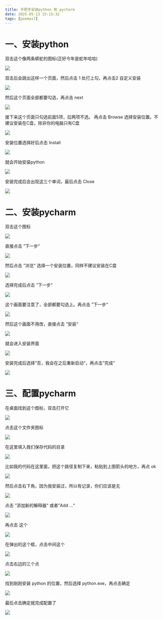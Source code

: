 ```yaml
---
title: 手把手安装python 和 pycharm
date: 2025-05-13 15:15:32
tags: [poemail]
---
```


#  一、安装python
双击这个像两条蟒蛇的图标(正好今年是蛇年哈哈)

![](https://raw.gitcode.com/yaaakaaang/pic/raw/main/1747136310788.jpg)

双击后会跳出这样一个页面，然后点击 1 处打上勾，再点击2 自定义安装

![](https://raw.gitcode.com/yaaakaaang/pic/raw/main/1747123012691.jpg)

然后这个页面全部都要勾选，再点击 next

![](https://raw.gitcode.com/yaaakaaang/pic/raw/main/1747123236599.jpg)

接下来这个页面只勾选前面5项，后两项不选。
再点击 Browse 选择安装位置。不建议安装在C盘，除非你的电脑只有C盘

![](https://raw.gitcode.com/yaaakaaang/pic/raw/main/1747123340128.jpg)

安装位置选择好后点击 Install

![](https://raw.gitcode.com/yaaakaaang/pic/raw/main/1747123527599.jpg)

就会开始安装python

![](https://raw.gitcode.com/yaaakaaang/pic/raw/main/1747123656524.jpg)

安装完成后会出现这三个单词，最后点击 Close

![](https://raw.gitcode.com/yaaakaaang/pic/raw/main/1747124329047.jpg)


#  二、安装pycharm
双击这个图标

![](https://raw.gitcode.com/yaaakaaang/pic/raw/main/1747123783423.jpg)

直接点击 ”下一步“

![](https://raw.gitcode.com/yaaakaaang/pic/raw/main/1747123850337.jpg)

然后点击 ”浏览“ 选择一个安装位置，同样不建议安装在C盘

![](https://raw.gitcode.com/yaaakaaang/pic/raw/main/1747123925522.jpg)

选择完成后点击 ”下一步“

![](https://raw.gitcode.com/yaaakaaang/pic/raw/main/1747124034570.jpg)

这个画面要注意了，全部都要勾选上。再点击 ”下一步“

![](https://raw.gitcode.com/yaaakaaang/pic/raw/main/1747124106220.jpg)

然后这个画面不用改，直接点击 ”安装“

![](https://raw.gitcode.com/yaaakaaang/pic/raw/main/1747124191643.jpg)

就会进入安装界面

![](https://raw.gitcode.com/yaaakaaang/pic/raw/main/1747124260035.jpg)

安装完成后选择”否，我会在之后重新启动“，再点击”完成“

![](https://raw.gitcode.com/yaaakaaang/pic/raw/main/1747124493666.jpg)

#  三、配置pycharm
在桌面找到这个图标，双击打开它

![](https://raw.gitcode.com/yaaakaaang/pic/raw/main/1747124808348.jpg)

点击这个文件夹图标

![](https://raw.gitcode.com/yaaakaaang/pic/raw/main/1747124932102.jpg)

在这里填入我们保存代码的目录

![](https://raw.gitcode.com/yaaakaaang/pic/raw/main/1747125115732.jpg)

比如我的代码在这里面，把这个路径复制下来，粘贴到上图箭头的地方，再点 ok 

![](https://raw.gitcode.com/yaaakaaang/pic/raw/main/1747125696550.jpg)

然后点击右下角，因为我安装过，所以有记录，你们应该是无

![](https://raw.gitcode.com/yaaakaaang/pic/raw/main/1747126387645.jpg)

点击 ”添加新的解释器“ 或者”Add ...“

![](https://raw.gitcode.com/yaaakaaang/pic/raw/main/1747129692590.jpg)

再点击 这个

![](https://raw.gitcode.com/yaaakaaang/pic/raw/main/1747129811000.jpg)

在弹出的这个框，点击中间这个

![](https://raw.gitcode.com/yaaakaaang/pic/raw/main/1747136220130.jpg)

点击右边的三个点

![](https://raw.gitcode.com/yaaakaaang/pic/raw/main/1747130046718.jpg)

找到刚刚安装 python 的位置，然后选择 python.exe，再点击确定

![](https://raw.gitcode.com/yaaakaaang/pic/raw/main/1747130155641.jpg)

最后点击确定就完成配置了

![](https://raw.gitcode.com/yaaakaaang/pic/raw/main/1747130241825.jpg)